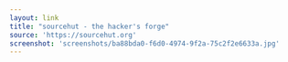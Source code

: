 ```yaml
---
layout: link
title: "sourcehut - the hacker's forge"
source: 'https://sourcehut.org'
screenshot: 'screenshots/ba88bda0-f6d0-4974-9f2a-75c2f2e6633a.jpg'
---
```


